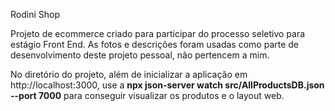 Rodini Shop

Projeto de ecommerce criado para participar do processo seletivo para estágio Front End. As fotos e descrições foram usadas como parte de desenvolvimento deste projeto pessoal, não pertencem a mim.

No diretório do projeto, além de inicializar a aplicação em http://localhost:3000, use a **npx json-server watch src/AllProductsDB.json --port 7000** para conseguir visualizar os produtos e o layout web. 
